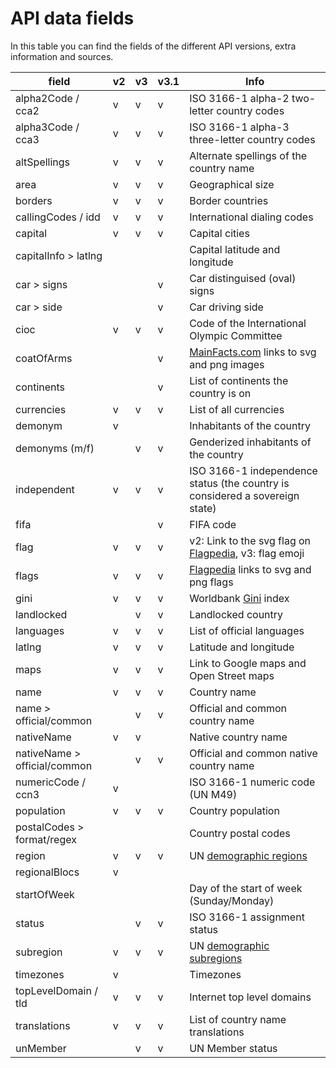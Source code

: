 # API data fields

In this table you can find the fields of the different API versions, extra information and sources. 

| field                  | v2 | v3 | v3.1 | Info |
|------------------------|----|----|------|------|
| alpha2Code / cca2      | v  | v  |  v   | ISO 3166-1 alpha-2 two-letter country codes |
| alpha3Code / cca3      | v  | v  |  v   | ISO 3166-1 alpha-3 three-letter country codes |
| altSpellings           | v  | v  |  v   | Alternate spellings of the country name |
| area                   | v  | v  |  v   | Geographical size |
| borders                | v  | v  |  v   | Border countries |
| callingCodes / idd     | v  | v  |  v   | International dialing codes |
| capital                | v  | v  |  v   | Capital cities |
| capitalInfo > latlng   |    |    |      | Capital latitude and longitude |
| car > signs            |    |    |  v   | Car distinguised (oval) signs |
| car > side             |    |    |  v   | Car driving side |
| cioc                   | v  | v  |  v   | Code of the International Olympic Committee |
| coatOfArms             |    |    |  v   | [MainFacts.com](https://mainfacts.com/coat-of-arms-countries-world) links to svg and png images |
| continents             |    |    |  v   | List of continents the country is on |
| currencies             | v  | v  |  v   | List of all currencies |
| demonym                | v  |    |      | Inhabitants of the country |
| demonyms (m/f)         |    | v  |  v   | Genderized inhabitants of the country |
| independent            | v  | v  |  v   | ISO 3166-1 independence status (the country is considered a sovereign state) |
| fifa                   |    |    |  v   | FIFA code |
| flag                   | v  | v  |  v   | v2: Link to the svg flag on [Flagpedia](https://flagpedia.net/), v3: flag emoji |
| flags                  | v  | v  |  v   | [Flagpedia](https://flagpedia.net/) links to svg and png flags |
| gini                   | v  | v  |  v   | Worldbank [Gini](https://data.worldbank.org/indicator/SI.POV.GINI) index     |
| landlocked             |    | v  |  v   | Landlocked country |
| languages              | v  | v  |  v   | List of official languages |
| latlng                 | v  | v  |  v   | Latitude and longitude |
| maps                   | v  | v  |  v   | Link to Google maps and Open Street maps |
| name                   | v  | v  |  v   | Country name |
| name > official/common |    | v  |  v   | Official and common country name |
| nativeName             | v  | v  |      | Native country name |
| nativeName > official/common |    | v  |  v   | Official and common native country name |
| numericCode / ccn3     | v  |    |      | ISO 3166-1 numeric code (UN M49) |
| population             | v  | v  |   v  | Country population |
| postalCodes > format/regex |    |    |      | Country postal codes |
| region                 | v  | v  |   v  | UN [demographic regions](https://unstats.un.org/unsd/methodology/m49/) |
| regionalBlocs          | v  |    |      |      |
| startOfWeek            |    |    |      | Day of the start of week (Sunday/Monday) |
| status                 |    | v  |  v   | ISO 3166-1 assignment status |
| subregion              | v  | v  |  v   | UN [demographic subregions](https://unstats.un.org/unsd/methodology/m49/) |
| timezones              | v  |    |      | Timezones |
| topLevelDomain / tld   | v  | v  |  v   | Internet top level domains | 
| translations           | v  | v  |  v   | List of country name translations |
| unMember               |    | v  |  v   | UN Member status |
